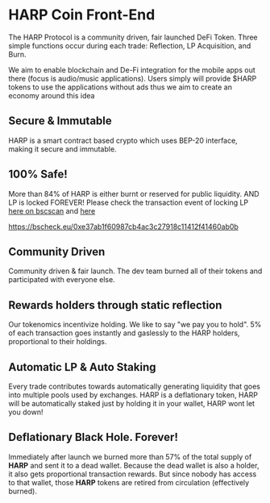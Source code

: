 # HARP Coin Front-End

The HARP Protocol is a community driven, fair launched DeFi Token. Three simple functions occur during each trade: Reflection, LP Acquisition, and Burn.

We aim to enable blockchain and De-Fi integration for the mobile apps out there (focus is audio/music applications). Users simply will provide $HARP tokens to use the applications without ads thus we aim to create an economy around this idea

## Secure & Immutable

HARP is a smart contract based crypto which uses BEP-20 interface, making it secure and immutable.

## 100% Safe!

More than 84% of HARP is either burnt or reserved for public liquidity. AND LP is locked FOREVER! Please check the transaction event of locking LP [here on bscscan](https://bscscan.com/tx/0x7d56b419a16464bce56184aab105ac46a0eee456217e969274a4b27b720a9250#eventlog) and [here](https://bit.ly/3ediyKa)

https://bscheck.eu/0xe37ab1f60987cb4ac3c27918c11412f41460ab0b

## Community Driven

Community driven & fair launch. The dev team burned all of their tokens and participated with everyone else.

## Rewards holders through static reflection

Our tokenomics incentivize holding. We like to say "we pay you to hold". 5% of each transaction goes instantly and gaslessly to the HARP holders, proportional to their holdings.

## Automatic LP & Auto Staking

Every trade contributes towards automatically generating liquidity that goes into multiple pools used by exchanges. HARP is a deflationary token, HARP will be automatically staked just by holding it in your wallet, HARP wont let you down!

## Deflationary Black Hole. Forever!
Immediately after launch we burned more than 57% of the total supply of **HARP** and sent it to a dead wallet. Because the dead wallet is also a holder, it also gets proportional transaction rewards. But since nobody has access to that wallet, those **HARP** tokens are retired from circulation (effectively burned).
